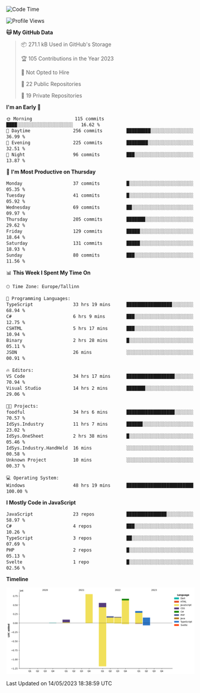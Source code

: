 <!--START_SECTION:waka-->
![Code Time](http://img.shields.io/badge/Code%20Time-74%20hrs%2014%20mins-blue)

![Profile Views](http://img.shields.io/badge/Profile%20Views-98-blue)

**🐱 My GitHub Data** 

> 📦 271.1 kB Used in GitHub's Storage 
 > 
> 🏆 105 Contributions in the Year 2023
 > 
> 🚫 Not Opted to Hire
 > 
> 📜 22 Public Repositories 
 > 
> 🔑 19 Private Repositories 
 > 
**I'm an Early 🐤** 

```text
🌞 Morning                115 commits         ████░░░░░░░░░░░░░░░░░░░░░   16.62 % 
🌆 Daytime                256 commits         █████████░░░░░░░░░░░░░░░░   36.99 % 
🌃 Evening                225 commits         ████████░░░░░░░░░░░░░░░░░   32.51 % 
🌙 Night                  96 commits          ███░░░░░░░░░░░░░░░░░░░░░░   13.87 % 
```
📅 **I'm Most Productive on Thursday** 

```text
Monday                   37 commits          █░░░░░░░░░░░░░░░░░░░░░░░░   05.35 % 
Tuesday                  41 commits          █░░░░░░░░░░░░░░░░░░░░░░░░   05.92 % 
Wednesday                69 commits          ██░░░░░░░░░░░░░░░░░░░░░░░   09.97 % 
Thursday                 205 commits         ███████░░░░░░░░░░░░░░░░░░   29.62 % 
Friday                   129 commits         █████░░░░░░░░░░░░░░░░░░░░   18.64 % 
Saturday                 131 commits         █████░░░░░░░░░░░░░░░░░░░░   18.93 % 
Sunday                   80 commits          ███░░░░░░░░░░░░░░░░░░░░░░   11.56 % 
```


📊 **This Week I Spent My Time On** 

```text
🕑︎ Time Zone: Europe/Tallinn

💬 Programming Languages: 
TypeScript               33 hrs 19 mins      █████████████████░░░░░░░░   68.94 % 
C#                       6 hrs 9 mins        ███░░░░░░░░░░░░░░░░░░░░░░   12.75 % 
CSHTML                   5 hrs 17 mins       ███░░░░░░░░░░░░░░░░░░░░░░   10.94 % 
Binary                   2 hrs 28 mins       █░░░░░░░░░░░░░░░░░░░░░░░░   05.11 % 
JSON                     26 mins             ░░░░░░░░░░░░░░░░░░░░░░░░░   00.91 % 

🔥 Editors: 
VS Code                  34 hrs 17 mins      ██████████████████░░░░░░░   70.94 % 
Visual Studio            14 hrs 2 mins       ███████░░░░░░░░░░░░░░░░░░   29.06 % 

🐱‍💻 Projects: 
foodful                  34 hrs 6 mins       ██████████████████░░░░░░░   70.57 % 
IdSys.Industry           11 hrs 7 mins       ██████░░░░░░░░░░░░░░░░░░░   23.02 % 
IdSys.OneSheet           2 hrs 38 mins       █░░░░░░░░░░░░░░░░░░░░░░░░   05.46 % 
IdSys.Industry.HandHeld  16 mins             ░░░░░░░░░░░░░░░░░░░░░░░░░   00.58 % 
Unknown Project          10 mins             ░░░░░░░░░░░░░░░░░░░░░░░░░   00.37 % 

💻 Operating System: 
Windows                  48 hrs 19 mins      █████████████████████████   100.00 % 
```

**I Mostly Code in JavaScript** 

```text
JavaScript               23 repos            ███████████████░░░░░░░░░░   58.97 % 
C#                       4 repos             ███░░░░░░░░░░░░░░░░░░░░░░   10.26 % 
TypeScript               3 repos             ██░░░░░░░░░░░░░░░░░░░░░░░   07.69 % 
PHP                      2 repos             █░░░░░░░░░░░░░░░░░░░░░░░░   05.13 % 
Svelte                   1 repo              █░░░░░░░░░░░░░░░░░░░░░░░░   02.56 % 
```



**Timeline**

![Lines of Code chart](https://raw.githubusercontent.com/Piilu/Piilu/main/assets/bar_graph.png)


 Last Updated on 14/05/2023 18:38:59 UTC
<!--END_SECTION:waka-->